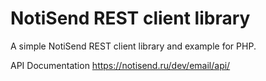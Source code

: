 # NotiSend REST client library
A simple NotiSend REST client library and example for PHP.

API Documentation https://notisend.ru/dev/email/api/
